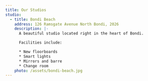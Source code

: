 ```yaml
---
title: Our Studios
studio:
  - title: Bondi Beach
    address: 126 Ramsgate Avenue North Bondi, 2026
    description: |-
      A beautiful studio located right in the heart of Bondi.

      Facilities include:

      * New floorboards
      * Smart lights
      * Mirrors and barre
      * Change room
    photo: /assets/bondi-beach.jpg
---
```

